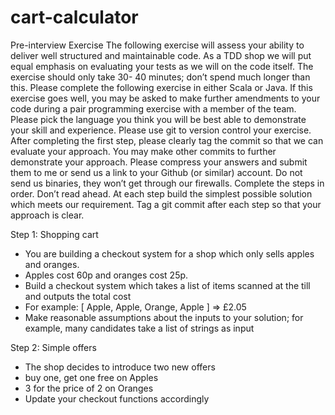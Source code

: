 # cart-calculator

Pre-interview Exercise The following exercise will assess your ability to deliver well structured and maintainable code.
As a TDD shop we will put equal emphasis on evaluating your tests as we will on the code itself. The exercise should
only take 30- 40 minutes; don’t spend much longer than this. Please complete the following exercise in either Scala or
Java. If this exercise goes well, you may be asked to make further amendments to your code during a pair programming
exercise with a member of the team. Please pick the language you think you will be best able to demonstrate your skill
and experience. Please use git to version control your exercise. After completing the first step, please clearly tag the
commit so that we can evaluate your approach. You may make other commits to further demonstrate your approach. Please
compress your answers and submit them to me or send us a link to your Github (or similar) account. Do not send us
binaries, they won’t get through our firewalls. Complete the steps in order. Don’t read ahead. At each step build the
simplest possible solution which meets our requirement. Tag a git commit after each step so that your approach is clear.

Step 1: Shopping cart

- You are building a checkout system for a shop which only sells apples and oranges.
- Apples cost 60p and oranges cost 25p.
- Build a checkout system which takes a list of items scanned at the till and outputs the total cost
- For example: [ Apple, Apple, Orange, Apple ] => £2.05
- Make reasonable assumptions about the inputs to your solution; for example, many candidates take a list of strings as
  input

Step 2: Simple offers

- The shop decides to introduce two new offers
- buy one, get one free on Apples
- 3 for the price of 2 on Oranges
- Update your checkout functions accordingly
